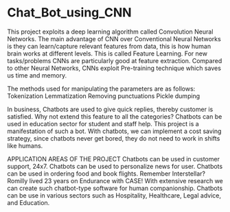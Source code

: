 # Chat_Bot_using_CNN
This project exploits a deep learning algorithm called Convolution Neural Networks. The main advantage of CNN over Conventional Neural
 Networks is they can learn/capture relevant features from data, this is how human brain works at different levels. This is called
 Feature Learning. For new tasks/problems CNNs are particularly good at feature extraction. Compared to other Neural Networks, CNNs exploit
 Pre-training technique which saves us time and memory.

 The methods used for manipulating the parameters are as follows:
 Tokenization
 Lemmatization
 Removing punctuations
 Pickle dumping

In business, Chatbots are used to give quick replies, thereby customer is satisfied. Why not extend this feature to all the categories?
Chatbots can be used in education sector for student and staff help. This project is a manifestation of such a bot. With chatbots,
we can implement a cost saving strategy, since chatbots never get bored, they do not need to work in shifts like humans.

APPLICATION AREAS OF THE PROJECT
Chatbots can be used in customer support, 24x7.
Chatbots can be used to personalize news for user.
Chatbots can be used in ordering food and book flights.
Remember Interstellar? Romilly lived 23 years on Endurance with CASE! With extensive research we can create such chatbot-type
 software for human companionship.
Chatbots can be use in various sectors such as Hospitality, Healthcare, Legal advice, and Education.
